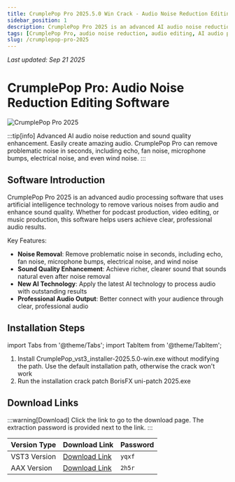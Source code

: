 ```yaml
---
title: CrumplePop Pro 2025.5.0 Win Crack - Audio Noise Reduction Editing Software
sidebar_position: 1
description: CrumplePop Pro 2025 is an advanced AI audio noise reduction software that easily removes echo, fan noise, microphone bumps and other noise to enhance sound quality.
tags: [CrumplePop Pro, audio noise reduction, audio editing, AI audio processing, noise elimination, audio software, audio restoration, sound quality enhancement]
slug: /crumplepop-pro-2025
---
```

<!--Above is frontmatter Part-generate depend on content meet Google Seo, you need to balance automation efficiency with Google's core ranking factors—especially E-E-A-T (Experience, Expertise, Authoritativeness, Trustworthiness) -->
*Last updated: Sep 21 2025*<!--generate depend on file modified time -->

<!--First Part-This is Title -->
# CrumplePop Pro: Audio Noise Reduction Editing Software

<!--Second Part-This is First Banner -->
![CrumplePop Pro 2025](https://www.gfxcamp.com/wp-content/uploads/2025/09/CrumplePop-Pro-2025.jpg)

:::tip[info]
Advanced AI audio noise reduction and sound quality enhancement. Easily create amazing audio. CrumplePop Pro can remove problematic noise in seconds, including echo, fan noise, microphone bumps, electrical noise, and even wind noise.
:::

## Software Introduction

CrumplePop Pro 2025 is an advanced audio processing software that uses artificial intelligence technology to remove various noises from audio and enhance sound quality. Whether for podcast production, video editing, or music production, this software helps users achieve clear, professional audio results.

Key Features:
- **Noise Removal**: Remove problematic noise in seconds, including echo, fan noise, microphone bumps, electrical noise, and wind noise
- **Sound Quality Enhancement**: Achieve richer, clearer sound that sounds natural even after noise removal
- **New AI Technology**: Apply the latest AI technology to process audio with outstanding results
- **Professional Audio Output**: Better connect with your audience through clear, professional audio

## Installation Steps

import Tabs from '@theme/Tabs';
import TabItem from '@theme/TabItem';

<Tabs>
  <TabItem value="installation" label="Installation Instructions" default>
    <ol>
      <li>Install CrumplePop_vst3_installer-2025.5.0-win.exe without modifying the path. Use the default installation path, otherwise the crack won't work</li>
      <li>Run the installation crack patch BorisFX uni-patch 2025.exe</li>
    </ol>
  </TabItem>
</Tabs>

## Download Links

:::warning[Download]
Click the link to go to the download page. The extraction password is provided next to the link.
:::

| Version Type | Download Link | Password |
|--------------|---------------|----------|
| VST3 Version | [Download Link](https://pan.baidu.com/s/1MNeqo8Yq6E-4UtHagFWvMw?pwd=yqxf) | `yqxf` |
| AAX Version | [Download Link](https://pan.baidu.com/s/1tsCs5aRERKmtn5yRqoa9NQ?pwd=2h5r) | `2h5r` |

